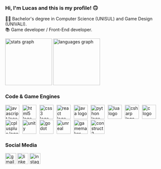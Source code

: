 <h3>Hi, I'm Lucas and this is my profile! 🙃</h3>
<p>👩‍🔬 Bachelor's degree in Computer Science (UNISUL) and Game Design (UNIVALI).<br>📚 Game developer / Front-End developer. <br>
<div>
  <img src="https://github-readme-stats.vercel.app/api?username=Pixelikas&hide_title=false&hide_rank=false&show_icons=true&include_all_commits=true&count_private=true&disable_animations=false&theme=ocean_dark&locale=en&hide_border=false" height="150" alt="stats graph"  />
  <img src="https://github-readme-stats.vercel.app/api/top-langs?username=Pixelikas&locale=en&hide_title=false&layout=compact&card_width=250&langs_count=5&theme=ocean_dark&hide_border=false" height="150" alt="languages graph"  />
</div>
<h3>Code & Game Engines</h3>
<div>
  <img src="https://cdn.jsdelivr.net/gh/devicons/devicon/icons/javascript/javascript-original.svg" height="45" alt="javascript logo"  />
  <img width="2" />
  <img src="https://cdn.jsdelivr.net/gh/devicons/devicon/icons/html5/html5-original.svg" height="45" alt="html5 logo"  />
  <img width="2" />
  <img src="https://cdn.jsdelivr.net/gh/devicons/devicon/icons/css3/css3-original.svg" height="45" alt="css3 logo"  />
  <img width="2" />
  <img src="https://cdn.jsdelivr.net/gh/devicons/devicon/icons/react/react-original.svg" height="45" alt="react logo"  />
  <img width="2" />
  <img src="https://cdn.jsdelivr.net/gh/devicons/devicon/icons/java/java-original.svg" height="45" alt="java logo"  />
  <img width="2" />
  <img src="https://cdn.jsdelivr.net/gh/devicons/devicon/icons/python/python-original.svg" height="45" alt="python logo"  />
  <img width="2" />
  <img src="https://cdn.jsdelivr.net/gh/devicons/devicon/icons/lua/lua-original.svg" height="45" alt="lua logo"  />
  <img width="2" />
  <img src="https://cdn.jsdelivr.net/gh/devicons/devicon/icons/csharp/csharp-original.svg" height="45" alt="csharp logo"  />
  <img width="2" />
  <img src="https://cdn.jsdelivr.net/gh/devicons/devicon/icons/c/c-original.svg" height="45" alt="c logo"  />
  <img width="2" />
  <img src="https://cdn.jsdelivr.net/gh/devicons/devicon/icons/cplusplus/cplusplus-original.svg" height="45" alt="cplusplus logo"  />
  <img width="2" />
  <img src="https://www.vectorlogo.zone/logos/unity3d/unity3d-icon.svg" alt="unity" height="45"/>
  <img width="2" />
  <img src="https://www.vectorlogo.zone/logos/godotengine/godotengine-icon.svg" alt="godot" height="45"/>
  <img width="2" />
  <img src="https://magicmedia.studio/wp-content/uploads/2021/08/icons_unreal_250x250.png" alt="unreal" height="45"/>
  <img width="2" />
  <img src="https://www.svgrepo.com/download/373617/gamemaker.svg" alt="gamemaker" height="45"/>
  <img width="2" />
  <img src="https://upload.wikimedia.org/wikipedia/commons/thumb/7/79/Construct_3_Logo.svg/900px-Construct_3_Logo.svg.png" alt="construct3" height="45"/>
</div>
<h3>Social Media</h3>
<div>
  <a href="mailto:lucasnaspolini@gmail.com"><img src="https://img.shields.io/static/v1?message=Gmail&logo=gmail&label=&color=4F4F4E&logoColor=white&labelColor=&style=for-the-badge" height="35" alt="gmail logo"  /></a>
  <a href="https://www.linkedin.com/in/lucas-naspolini-776a39148/"><img src="https://img.shields.io/static/v1?message=LinkedIn&logo=linkedin&label=&color=0077B5&logoColor=white&labelColor=&style=for-the-badge" height="35" alt="linkedin logo"  /></a>
  <a href="https://www.instagram.com/pixelikas/"><img src="https://img.shields.io/static/v1?message=Instagram&logo=instagram&label=&color=E4405F&logoColor=white&labelColor=&style=for-the-badge" height="35" alt="instagram logo"  /></a>
</div>
<br clear="both">
